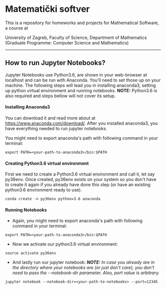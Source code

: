 # Matematički softver

This is a repository for homeworks and projects for Mathematical Software, a course at

University of Zagreb, Faculty of Science, Department of Mathematics (Graduate Programme: Computer Science and Mathematics)

---
## How to run Jupyter Notebooks?
Jupyter Notebooks use Python3.6, are shown in your web-browser at localhost and can be run with Anaconda. You'll need to set those up on your machine.
The following steps will lead you in installing anaconda3, setting up python virtual environment and running notebooks.
**NOTE:** Python3.6 is also required and steps bellow will not cover its setup.

#### Installing Anaconda3
You can download it and read more about at https://www.anaconda.com/download/. After you installed anaconda3, you have everything needed to run jupyter notebooks.

You might need to export anaconda's path with following command in your terminal:
```
export PATH=<your-path-to-anaconda3>/bin:$PATH
```

#### Creating Python3.6 virtual environment

First we need to create a Python3.6 virtual environment and call it, let say py36env. Once created, py36env exists on your system so you don't have to create it again if you already have done this step (or have an existing python3.6 environment ready to use).
```
conda create -n py36env python=3.6 anaconda
```

#### Running Notebooks
- Again, you might need to export anaconda's path with following command in your terminal:
```
export PATH=<your-path-to-anaconda3>/bin:$PATH
```
- Now we activate our python3.6 virtual environment:
```
source activate py36env
```
- And lastly run our jupyter notebook:
_**NOTE:** In case you already are in the directory where your notebooks are (or just don't care), you don't need to pass the --notebook-dir parameter. Also, port value is arbitrary._
```
jupyter notebook --notebook-dir=<your-path-to-notebooks> --port=12345
```
